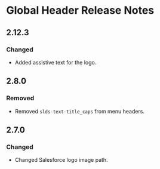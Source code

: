 <!-- Release notes authoring guidelines: http://keepachangelog.com/ -->

# Global Header Release Notes

<!-- ## [Unreleased] -->
## 2.12.3

### Changed

- Added assistive text for the logo.


## 2.8.0

### Removed

- Removed `slds-text-title_caps` from menu headers.

## 2.7.0

### Changed

- Changed Salesforce logo image path.
